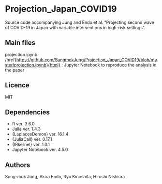 # Projection_Japan_COVID19
Source code accompanying Jung and Endo et al. "Projecting second wave of COVID-19 in Japan with variable interventions in high-risk settings". 

## Main files
projection.ipynb /href{https://github.com/SungmokJung/Projection_Japan_COVID19/blob/master/projection.ipynb}{html} : Jupyter Notebook to reproduce the analysis in the paper

## Licence
MIT

## Dependencies
* R ver. 3.6.0
* Julia ver. 1.4.3
* {LaplacesDemon} ver. 16.1.4
* {JuliaCall} ver. 0.17.1
* {IRkernel} ver. 1.0.1
* Jupyter Notebook ver. 4.5.0

## Authors
Sung-mok Jung, Akira Endo, Ryo Kinoshita, Hiroshi Nishiura
